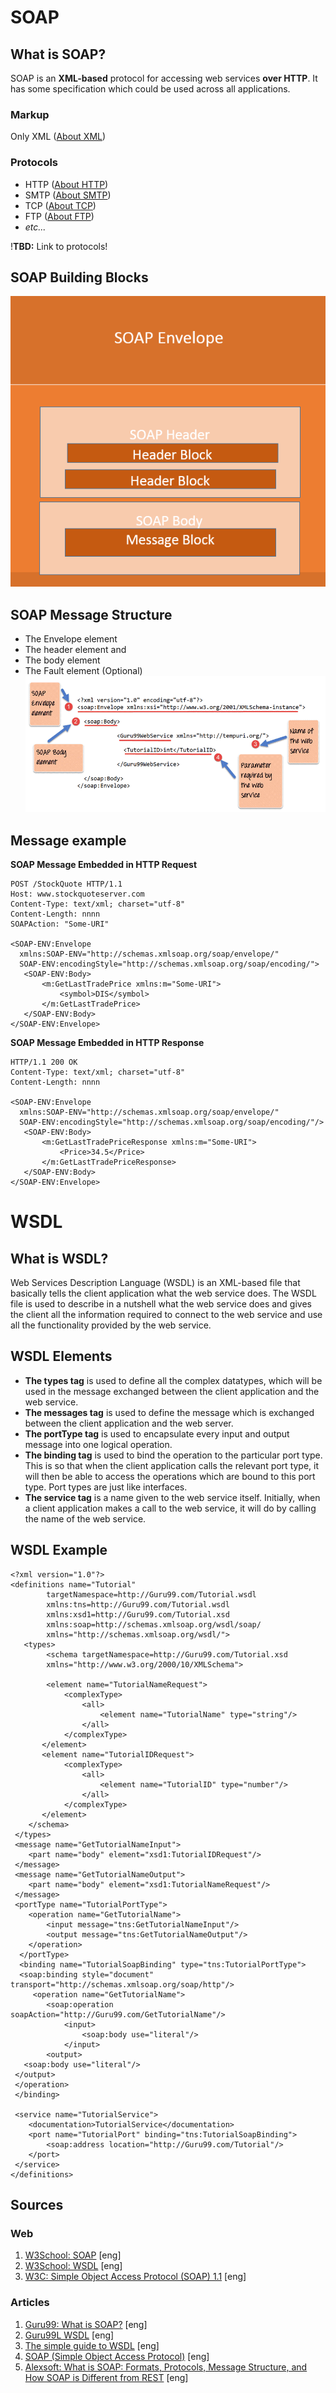 # SOAP
## What is SOAP?
SOAP is an **XML-based** protocol for accessing web services **over HTTP**. It has some specification which could be used across all applications.

### Markup
Only XML ([About XML](https://github.com/GorVad/system-data-analyst-notes/blob/main/markup/XML/XML.md))

### Protocols
- HTTP ([About HTTP](https://github.com/GorVad/system-data-analyst-notes/blob/main/integration/protocols/HTTP.md))
- SMTP ([About SMTP](https://github.com/GorVad/system-data-analyst-notes/blob/main/integration/protocols/SMTP.md))
- TCP ([About TCP](https://github.com/GorVad/system-data-analyst-notes/blob/main/integration/protocols/TCP))
- FTP ([About FTP](https://github.com/GorVad/system-data-analyst-notes/blob/main/integration/protocols/FTP.md))
- _etc..._

!**TBD:** Link to protocols!

## SOAP Building Blocks
![img.png](../integration/api-image/soap-blocks.png)

## SOAP Message Structure
- The Envelope element
- The header element and
- The body element
- The Fault element (Optional)
![img.png](../integration/api-image/soap-structure.png)

## Message example
**SOAP Message Embedded in HTTP Request**
````
POST /StockQuote HTTP/1.1
Host: www.stockquoteserver.com
Content-Type: text/xml; charset="utf-8"
Content-Length: nnnn
SOAPAction: "Some-URI"

<SOAP-ENV:Envelope
  xmlns:SOAP-ENV="http://schemas.xmlsoap.org/soap/envelope/"
  SOAP-ENV:encodingStyle="http://schemas.xmlsoap.org/soap/encoding/">
   <SOAP-ENV:Body>
       <m:GetLastTradePrice xmlns:m="Some-URI">
           <symbol>DIS</symbol>
       </m:GetLastTradePrice>
   </SOAP-ENV:Body>
</SOAP-ENV:Envelope>
````
**SOAP Message Embedded in HTTP Response**
````
HTTP/1.1 200 OK
Content-Type: text/xml; charset="utf-8"
Content-Length: nnnn

<SOAP-ENV:Envelope
  xmlns:SOAP-ENV="http://schemas.xmlsoap.org/soap/envelope/"
  SOAP-ENV:encodingStyle="http://schemas.xmlsoap.org/soap/encoding/"/>
   <SOAP-ENV:Body>
       <m:GetLastTradePriceResponse xmlns:m="Some-URI">
           <Price>34.5</Price>
       </m:GetLastTradePriceResponse>
   </SOAP-ENV:Body>
</SOAP-ENV:Envelope>
````

# WSDL
## What is WSDL?
Web Services Description Language (WSDL) is an XML-based file that basically tells the client application what the web service does. The WSDL file is used to describe in a nutshell what the web service does and gives the client all the information required to connect to the web service and use all the functionality provided by the web service.

## WSDL Elements
- **The types tag** is used to define all the complex datatypes, which will be used in the message exchanged between the client application and the web service. 
- **The messages tag** is used to define the message which is exchanged between the client application and the web server. 
- **The portType tag** is used to encapsulate every input and output message into one logical operation. 
- **The binding tag** is used to bind the operation to the particular port type. This is so that when the client application calls the relevant port type, it will then be able to access the operations which are bound to this port type. Port types are just like interfaces. 
- **The service tag** is a name given to the web service itself. Initially, when a client application makes a call to the web service, it will do by calling the name of the web service.  

## WSDL Example
````
<?xml version="1.0"?>
<definitions name="Tutorial"             
		targetNamespace=http://Guru99.com/Tutorial.wsdl           
        xmlns:tns=http://Guru99.com/Tutorial.wsdl            
        xmlns:xsd1=http://Guru99.com/Tutorial.xsd           
        xmlns:soap=http://schemas.xmlsoap.org/wsdl/soap/
        xmlns="http://schemas.xmlsoap.org/wsdl/"> 
   <types>    
   		<schema targetNamespace=http://Guru99.com/Tutorial.xsd    
        xmlns="http://www.w3.org/2000/10/XMLSchema">
        
        <element name="TutorialNameRequest">       
        	<complexType>         
            	<all>            
                	<element name="TutorialName" type="string"/>        
                </all>      
            </complexType>     
       </element>    
       <element name="TutorialIDRequest">       
       		<complexType>           
            	<all>           
                	<element name="TutorialID" type="number"/>         
                </all>      
            </complexType>     
       </element>    
    </schema>
 </types>  
 <message name="GetTutorialNameInput">   
 	<part name="body" element="xsd1:TutorialIDRequest"/>  
 </message> 
 <message name="GetTutorialNameOutput">  
 	<part name="body" element="xsd1:TutorialNameRequest"/>
 </message> 
 <portType name="TutorialPortType">  
 	<operation name="GetTutorialName">    
    	<input message="tns:GetTutorialNameInput"/>     
        <output message="tns:GetTutorialNameOutput"/>   
    </operation>  
  </portType> 
  <binding name="TutorialSoapBinding" type="tns:TutorialPortType">  
  <soap:binding style="document" transport="http://schemas.xmlsoap.org/soap/http"/>  
 	 <operation name="GetTutorialName">    
  		<soap:operation soapAction="http://Guru99.com/GetTutorialName"/>   
        	<input>   
            	<soap:body use="literal"/>   
            </input>  
        <output>      
   <soap:body use="literal"/>   
 </output>   
 </operation>  
 </binding>  
 
 <service name="TutorialService">   
 	<documentation>TutorialService</documentation>  
    <port name="TutorialPort" binding="tns:TutorialSoapBinding">     
    	<soap:address location="http://Guru99.com/Tutorial"/>
    </port>
 </service>
</definitions>
````


## Sources
### Web
1. [W3School: SOAP](https://www.w3schools.com/xml/xml_soap.asp) [eng]
2. [W3School: WSDL](https://www.w3schools.com/xml/xml_wsdl.asp) [eng]
3. [W3C: Simple Object Access Protocol (SOAP) 1.1](https://www.w3.org/TR/2000/NOTE-SOAP-20000508/) [eng]
### Articles
1. [Guru99: What is SOAP?](https://www.guru99.com/soap-simple-object-access-protocol.html) [eng]
2. [Guru99L WSDL](https://www.guru99.com/wsdl-web-services-description-language.html) [eng]
3. [The simple guide to WSDL](https://www.tutorialworks.com/wsdl/) [eng]
4. [SOAP (Simple Object Access Protocol)](https://www.techtarget.com/searchapparchitecture/definition/SOAP-Simple-Object-Access-Protocol) [eng]
5. [Alexsoft: What is SOAP: Formats, Protocols, Message Structure, and How SOAP is Different from REST](https://www.altexsoft.com/blog/engineering/what-is-soap-formats-protocols-message-structure-and-how-soap-is-different-from-rest/) [eng]

